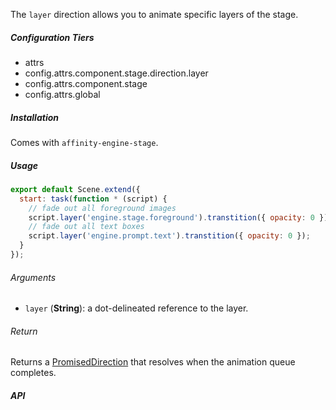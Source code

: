 The `layer` direction allows you to animate specific layers of the stage.

##### Configuration Tiers

* attrs
* config.attrs.component.stage.direction.layer
* config.attrs.component.stage
* config.attrs.global

##### Installation

Comes with `affinity-engine-stage`.

##### Usage

```js
export default Scene.extend({
  start: task(function * (script) {
    // fade out all foreground images
    script.layer('engine.stage.foreground').transtition({ opacity: 0 });
    // fade out all text boxes
    script.layer('engine.prompt.text').transtition({ opacity: 0 });
  }
});
```

###### Arguments

* `layer` (**String**): a dot-delineated reference to the layer.

###### Return

Returns a [PromisedDirection](#/api/stage/directions?anchor=promised_direction) that resolves when the animation queue completes.

##### API
